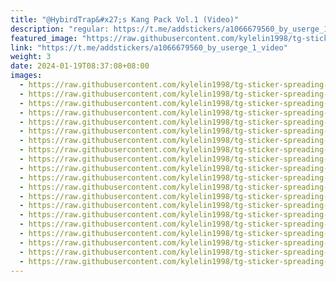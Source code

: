 ```yaml
---
title: "@HybirdTrap&#x27;s Kang Pack Vol.1 (Video)"
description: "regular: https://t.me/addstickers/a1066679560_by_userge_1_video"
featured_image: "https://raw.githubusercontent.com/kylelin1998/tg-sticker-spreading-worldwide-images/main/img/5cdb8573-1122-4fad-aabe-f0ef10a71b4f.jpg"
link: "https://t.me/addstickers/a1066679560_by_userge_1_video"
weight: 3
date: 2024-01-19T08:37:08+08:00
images:
  - https://raw.githubusercontent.com/kylelin1998/tg-sticker-spreading-worldwide-images/main/img/5cdb8573-1122-4fad-aabe-f0ef10a71b4f.jpg
  - https://raw.githubusercontent.com/kylelin1998/tg-sticker-spreading-worldwide-images/main/img/a91f5879-385b-4bd7-8103-13c0ed8c170d.jpg
  - https://raw.githubusercontent.com/kylelin1998/tg-sticker-spreading-worldwide-images/main/img/6228d27f-21a6-43e7-af0b-26c26c4c3d00.jpg
  - https://raw.githubusercontent.com/kylelin1998/tg-sticker-spreading-worldwide-images/main/img/3996db41-d099-45a5-ae1b-c4b02d45c20a.jpg
  - https://raw.githubusercontent.com/kylelin1998/tg-sticker-spreading-worldwide-images/main/img/a08de885-34ff-42f8-8a26-ae2e93722355.jpg
  - https://raw.githubusercontent.com/kylelin1998/tg-sticker-spreading-worldwide-images/main/img/dad3e6b9-7cd6-42c5-816d-94c665233f19.jpg
  - https://raw.githubusercontent.com/kylelin1998/tg-sticker-spreading-worldwide-images/main/img/674a1dc9-07dd-4626-a049-f08ca7534f2b.jpg
  - https://raw.githubusercontent.com/kylelin1998/tg-sticker-spreading-worldwide-images/main/img/53f0db87-7694-4813-8d0a-55fac2e1a365.jpg
  - https://raw.githubusercontent.com/kylelin1998/tg-sticker-spreading-worldwide-images/main/img/2bd57eb5-89a0-4ea5-9fc9-7d40a93b9ed9.jpg
  - https://raw.githubusercontent.com/kylelin1998/tg-sticker-spreading-worldwide-images/main/img/9a14b768-bbb5-4b8b-9485-253488a864f4.jpg
  - https://raw.githubusercontent.com/kylelin1998/tg-sticker-spreading-worldwide-images/main/img/90bc5a80-04a0-4c79-8145-1597f5755e62.jpg
  - https://raw.githubusercontent.com/kylelin1998/tg-sticker-spreading-worldwide-images/main/img/9ebce116-6789-4763-9129-7e8eaf6bf5ce.jpg
  - https://raw.githubusercontent.com/kylelin1998/tg-sticker-spreading-worldwide-images/main/img/83cc0398-ff4d-47f0-b0a1-96f7137779f9.jpg
  - https://raw.githubusercontent.com/kylelin1998/tg-sticker-spreading-worldwide-images/main/img/7bf6c959-804a-4cf9-91e8-8103861be193.jpg
  - https://raw.githubusercontent.com/kylelin1998/tg-sticker-spreading-worldwide-images/main/img/49be8557-1b84-4b0b-a235-57b45e79f369.jpg
  - https://raw.githubusercontent.com/kylelin1998/tg-sticker-spreading-worldwide-images/main/img/44e8882a-d78a-4c8d-81eb-ef2eebb5e204.jpg
  - https://raw.githubusercontent.com/kylelin1998/tg-sticker-spreading-worldwide-images/main/img/3b645d00-c863-46ae-8f5d-c48d23375a17.jpg
  - https://raw.githubusercontent.com/kylelin1998/tg-sticker-spreading-worldwide-images/main/img/36fc373e-ceba-4177-8750-813e69e683b2.jpg
  - https://raw.githubusercontent.com/kylelin1998/tg-sticker-spreading-worldwide-images/main/img/6acfcbc5-2879-4ecd-85cf-7fbfe2fb5ece.jpg
  - https://raw.githubusercontent.com/kylelin1998/tg-sticker-spreading-worldwide-images/main/img/012d9230-603f-40f9-ad56-7646599cf3c0.jpg
---
```


